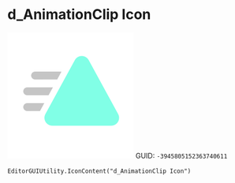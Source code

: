 # d_AnimationClip Icon
![](/img/d_AnimationClip%20Icon.png)
GUID: `-3945805152363740611`
```
EditorGUIUtility.IconContent("d_AnimationClip Icon")
```
